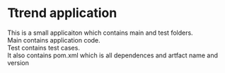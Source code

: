 # Ttrend application

This is a small applicaiton which contains main and test folders.  
Main contains application code.  
Test contains test cases.  
It also contains pom.xml which is all dependences and artfact name and version

